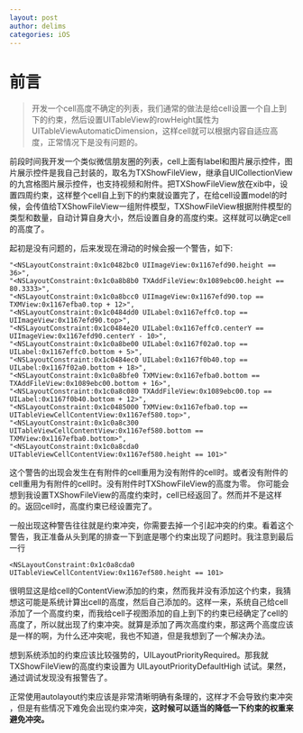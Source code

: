 ```yaml
---
layout: post
author: delims
categories: iOS
---
```

# 前言
> 开发一个cell高度不确定的列表，我们通常的做法是给cell设置一个自上到下的约束，然后设置UITableView的rowHeight属性为UITableViewAutomaticDimension，这样cell就可以根据内容自适应高度，正常情况下是没有问题的。

前段时间我开发一个类似微信朋友圈的列表，cell上面有label和图片展示控件，图片展示控件是我自己封装的，取名为TXShowFileView，继承自UICollectionView的九宫格图片展示控件，也支持视频和附件。把TXShowFileView放在xib中，设置四周约束，这样整个cell自上到下的约束就设置完了，在给cell设置model的时候，会传值给TXShowFileView一组附件模型，TXShowFileView根据附件模型的类型和数量，自动计算自身大小，然后设置自身的高度约束。这样就可以确定cell的高度了。

起初是没有问题的，后来发现在滑动的时候会报一个警告，如下:

```
"<NSLayoutConstraint:0x1c0482bc0 UIImageView:0x1167efd90.height == 36>",
"<NSLayoutConstraint:0x1c0a8b8b0 TXAddFileView:0x1089ebc00.height == 80.3333>",
"<NSLayoutConstraint:0x1c0a8bcc0 UIImageView:0x1167efd90.top == TXMView:0x1167efba0.top + 12>",
"<NSLayoutConstraint:0x1c0484dd0 UILabel:0x1167effc0.top == UIImageView:0x1167efd90.top>",
"<NSLayoutConstraint:0x1c0484e20 UILabel:0x1167effc0.centerY == UIImageView:0x1167efd90.centerY - 10>",
"<NSLayoutConstraint:0x1c0a8be00 UILabel:0x1167f02a0.top == UILabel:0x1167effc0.bottom + 5>",
"<NSLayoutConstraint:0x1c0484ec0 UILabel:0x1167f0b40.top == UILabel:0x1167f02a0.bottom + 18>",
"<NSLayoutConstraint:0x1c0a8bfe0 TXMView:0x1167efba0.bottom == TXAddFileView:0x1089ebc00.bottom + 16>",
"<NSLayoutConstraint:0x1c0a8c080 TXAddFileView:0x1089ebc00.top == UILabel:0x1167f0b40.bottom + 12>",
"<NSLayoutConstraint:0x1c0485000 TXMView:0x1167efba0.top == UITableViewCellContentView:0x1167ef580.top>",
"<NSLayoutConstraint:0x1c0a8c300 UITableViewCellContentView:0x1167ef580.bottom == TXMView:0x1167efba0.bottom>",
"<NSLayoutConstraint:0x1c0a8cda0 UITableViewCellContentView:0x1167ef580.height == 101>"
```

这个警告的出现会发生在有附件的cell重用为没有附件的cell时。或者没有附件的cell重用为有附件的cell时。没有附件时TXShowFileView的高度为零。
你可能会想到我设置TXShowFileView的高度约束时，cell已经返回了。然而并不是这样的。返回cell时，高度约束已经设置完了。

一般出现这种警告往往就是约束冲突，你需要去掉一个引起冲突的约束。看着这个警告，我正准备从头到尾的排查一下到底是哪个约束出现了问题时。我注意到最后一行

`<NSLayoutConstraint:0x1c0a8cda0 UITableViewCellContentView:0x1167ef580.height == 101>`

很明显这是给cell的ContentView添加的约束，然而我并没有添加这个约束，我猜想这可能是系统计算出cell的高度，然后自己添加的。这样一来，系统自己给cell添加了一个高度约束，而我给cell子视图添加的自上到下的约束已经确定了cell的高度了，所以就出现了约束冲突。就算是添加了两次高度约束，那这两个高度应该是一样的啊，为什么还冲突呢，我也不知道，但是我想到了一个解决办法。

想到系统添加的约束应该比较强势的，UILayoutPriorityRequired。那我就TXShowFileView的高度约束设置为 UILayoutPriorityDefaultHigh 试试。果然，通过调试发现没有报警告了。

正常使用autolayout约束应该是非常清晰明确有条理的，这样才不会导致约束冲突 ，但是有些情况下难免会出现约束冲突，**这时候可以适当的降低一下约束的权重来避免冲突。**
